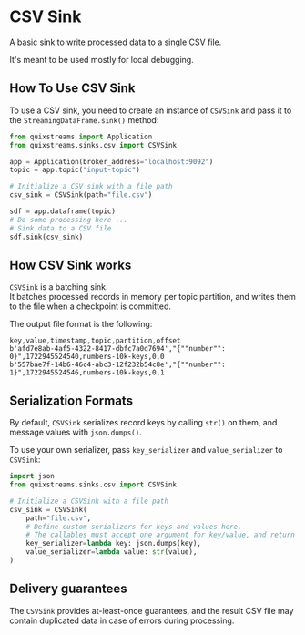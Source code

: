# CSV Sink

A basic sink to write processed data to a single CSV file.

It's meant to be used mostly for local debugging.

## How To Use CSV Sink

To use a CSV sink, you need to create an instance of `CSVSink` and pass 
it to the `StreamingDataFrame.sink()` method:

```python
from quixstreams import Application
from quixstreams.sinks.csv import CSVSink

app = Application(broker_address="localhost:9092")
topic = app.topic("input-topic")

# Initialize a CSV sink with a file path 
csv_sink = CSVSink(path="file.csv")

sdf = app.dataframe(topic)
# Do some processing here ...
# Sink data to a CSV file
sdf.sink(csv_sink)
```

## How CSV Sink works
`CSVSink` is a batching sink.  
It batches processed records in memory per topic partition, and writes them to the file when a checkpoint is committed.  

The output file format is the following:
```
key,value,timestamp,topic,partition,offset
b'afd7e8ab-4af5-4322-8417-dbfc7a0d7694',"{""number"": 0}",1722945524540,numbers-10k-keys,0,0
b'557bae7f-14b6-46c4-abc3-12f232b54c8e',"{""number"": 1}",1722945524546,numbers-10k-keys,0,1
```
## Serialization Formats
By default, `CSVSink` serializes record keys by calling `str()` on them, and message values with `json.dumps()`.

To use your own serializer, pass `key_serializer` and `value_serializer` to `CSVSink`:

```python
import json
from quixstreams.sinks.csv import CSVSink

# Initialize a CSVSink with a file path 
csv_sink = CSVSink(
    path="file.csv",
    # Define custom serializers for keys and values here.
    # The callables must accept one argument for key/value, and return a string
    key_serializer=lambda key: json.dumps(key),
    value_serializer=lambda value: str(value), 
)
```

## Delivery guarantees
The `CSVSink` provides at-least-once guarantees, and the result CSV file may contain duplicated data in case of errors during processing.

